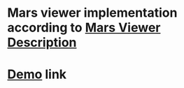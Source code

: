# Mars viewer implementation according to [Mars Viewer Description](https://github.com/evolution-gaming/typescript-bootcamp/tree/main/homeworks/07-mars-viewer)
# [Demo](http://wheercool-marsviewer.surge.sh/) link

